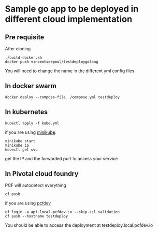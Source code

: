 # Sample go app to be deployed in different cloud implementation

## Pre requisite

After cloning

```
./build-docker.sh
docker push vincentserpoul/testdeploygolang
```

You will need to change the name in the different yml config files


## In docker swarm

```
docker deploy --compose-file ./compose.yml testdeploy
```

## In kubernetes

```
kubectl apply -f kube.yml
```

if you are using [minikube](https://github.com/kubernetes/minikube):
```
minikube start
minikube ip
kubectl get svc
```

get the IP and the forwarded port to access your service

## In Pivotal cloud foundry

PCF will autodetect everything

```
cf push
```

if you are using [pcfdev](https://pivotal.io/platform/pcf-tutorials/getting-started-with-pivotal-cloud-foundry-dev/introduction)

```
cf login -a api.local.pcfdev.io --skip-ssl-validation
cf push --hostname testdeploy
```

You should be able to access the deployment at testdeploy.local.pcfdev.io
